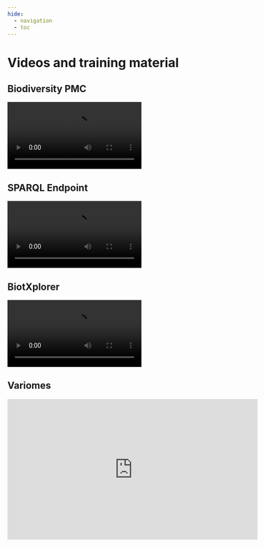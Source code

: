 ```yaml
---
hide:
  - navigation
  - toc
---
```


# Videos and training material

## Biodiversity PMC

<video src="https://candy.hesge.ch/Speech.mp4" controls="controls">
</video>

## SPARQL Endpoint

<video src="https://candy.hesge.ch/sibils-sparql.mov" controls="controls">
</video>

## BiotXplorer

<video src="https://candy.hesge.ch/biotxplorer.mp4" controls="controls">
</video>

## Variomes

<iframe width="560" height="315" src="https://www.youtube.com/embed/ovhu5U0EKHQ?si=W6HVdTnLuTYbT3KA" title="YouTube video player" frameborder="0" allow="accelerometer; autoplay; clipboard-write; encrypted-media; gyroscope; picture-in-picture; web-share" allowfullscreen></iframe>
